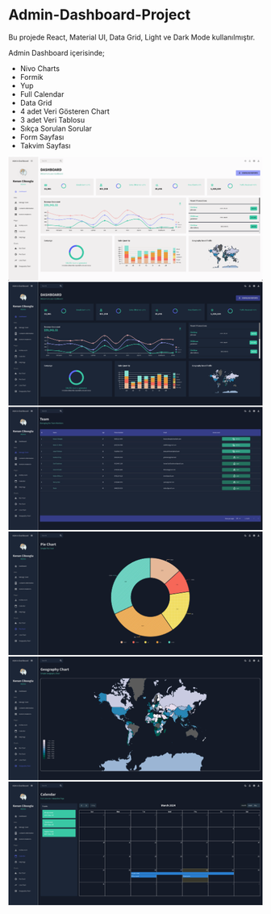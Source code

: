 # Admin-Dashboard-Project

Bu projede React, Material UI, Data Grid, Light ve Dark Mode kullanılmıştır.

Admin Dashboard içerisinde;

 - Nivo Charts
 - Formik
 - Yup
 - Full Calendar
 - Data Grid
 - 4 adet Veri Gösteren Chart
 - 3 adet Veri Tablosu
 - Sıkça Sorulan Sorular
 - Form Sayfası
 - Takvim Sayfası

 <img src="./project-media/light.png">
 <img src="./project-media/dark.png">
 <img src="./project-media/manager.jpeg">
 <img src="./project-media/pie.png">
  <img src="./project-media/geo.png">
   <img src="./project-media/calendar.png">



